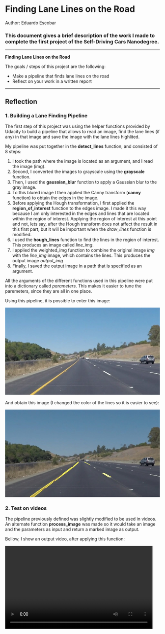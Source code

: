 # **Finding Lane Lines on the Road** 
Author: Eduardo Escobar
### This document gives a brief description of the work I made to complete the first project of the Self-Driving Cars Nanodegree.


---

**Finding Lane Lines on the Road**

The goals / steps of this project are the following:
* Make a pipeline that finds lane lines on the road
* Reflect on your work in a written report

---

## Reflection

### 1. Building a Lane Finding Pipeline

The first step of this project was using the helper functions provided by Udacity to build a pipeline that allows to read an image, find the lane lines (if any) in that image and save the image with the lane lines highlited.

My pipeline was put together in the **detect_lines** function, and consisted of 8 steps: 

1. I took the path where the image is located as an argument, and I read the image (img).
1. Second, I converted the images to grayscale using the **grayscale** function.
2. Then, I used the **gaussian_blur** function to apply a Gaussian blur to the gray image. 
3. To this blured image I then applied the Canny transform (**canny** function) to obtain the edges in the image.
4. Before applying the Hough transformation, I first applied the **region_of_interest** function to the edges image. I made it this way because I am only interested in the edges and lines that are located within the region of interest. Applying the region of interest at this point and not, lets say, after the Hough transform does not affect the result in this first part, but it will be important when the *draw_lines* function is modified.
5. I used the **hough_lines** function to find the lines in the region of interest. This produces an image called *line_img*.
6. I applied the weighted_img function to combine the original image *img* with the *line_img* image, which contains the lines. This produces the output image *output_img*
7. Finally, I saved the output image in a path that is specified as an argument.

All the arguments of the different functions used in this pipeline were put into a dictionary called *parameters*. This makes it easier to tune the paremeters, since they are all in one place.

Using this pipeline, it is possible to enter this image:

<img src="test_images/solidYellowCurve.jpg">

And obtain this image (I changed the color of the lines so it is easier to see):

<img src="test_images_output/solidYellowCurve.jpg">

### 2. Test on videos

The pipeline previously defined was slightly modified to be used in videos. An alternate function **process_image** was made so it would take an image and the parameters as input and return a marked image as output.

Bellow, I show an output video, after applying this function:

<video width="480" height="270" controls src="test_videos_output/solidWhiteRight.mp4" />

### 3. Improve the draw_lines() function

In order to draw a single line on the left and right lanes, I modified the **draw_lines()** function through these steps:

1. I find the horizontal center of the image and name it as *half_img_x*.
2. All the lines that contain points *x1* and *x2* to the left of *half_img_x* are separated into one set. The same is done for the points that are to the right of *half_img_x*.
3. For each set of points (right points and left points), I calculate a linear regression, to obtain the slope and bias of each line.
4. Using the slope and bias of each line, I calculate the points (x,y) at the top and bottom of the interest region. This gives me 4 pairs of points (2 for each line).
5. Using the **cv2.line** function, I plot both lines on the image.

Here is the result of applying this new version of the function to a video:

<video width="480" height="270" controls src="test_videos_output/solidYellowLeft.mp4" />


### 4. Optional Challenge

The main difference with the challenge video is that the dimensions of it frames are different, and this changes the region of interest.

To adjust the parameters, I first captured several frames of the challenge video. With these frames I was able to determine the vertices of the new region of interest. Bellow, I show my result on the challenge video.

<video width="480" height="270" controls src="test_videos_output/challenge.mp4" />

### 5. Potential shortcomings and possible improvements

From the challenge video, it can be seen that the algorithm has difficulties finding the lane lines when the color of the pavement changes. This may be improved by, for example, determining the color of the floor in the image and define different set of parameters for different floor colors.

Other than that, I consider that muy pipeline, using the tools shown in the course so fat, works well enough.


